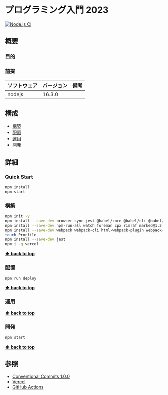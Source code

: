 # プログラミング入門 2023

[![Node.js CI](https://github.com/k2works/programing_introduce_2023/actions/workflows/node.js.yml/badge.svg)](https://github.com/k2works/programing_introduce_2023/actions/workflows/node.js.yml)

## 概要

### 目的

### 前提

| ソフトウェア | バージョン | 備考 |
| :----------- | :--------- | :--- |
| nodejs       | 16.3.0    |      |

## 構成

- [構築](#構築)
- [配置](#配置)
- [運用](#運用)
- [開発](#開発)

## 詳細

### Quick Start

```bash
npm install
npm start
```

### 構築

```bash
npm init -y
npm install --save-dev browser-sync jest @babel/core @babel/cli @babel/preset-env @babel/register
npm install --save-dev npm-run-all watch foreman cpx rimraf marked@1.2.2
npm install --save-dev webpack webpack-cli html-webpack-plugin webpack-dev-server
touch Procfile
npm install --save-dev jest
npm i -g vercel
```

**[⬆ back to top](#構成)**

### 配置

```bash
npm run deploy
```

**[⬆ back to top](#構成)**

### 運用

**[⬆ back to top](#構成)**

### 開発

```bash
npm start
```

**[⬆ back to top](#構成)**

## 参照
- [Conventional Commits 1.0.0](https://www.conventionalcommits.org/ja/v1.0.0/)
- [Vercel](https://vercel.com/)
- [GitHub Actions](https://github.co.jp/features/actions)